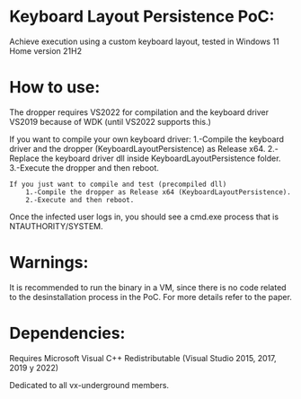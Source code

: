 # Keyboard Layout Persistence PoC:
Achieve execution using a custom keyboard layout, tested in Windows 11 Home version 21H2 

# How to use:
The dropper requires VS2022 for compilation and the keyboard driver VS2019 because of WDK (until VS2022 supports this.)

If you want to compile your own keyboard driver:
		1.-Compile the keyboard driver and the dropper (KeyboardLayoutPersistence) as Release x64.
		2.-Replace the keyboard driver dll inside KeyboardLayoutPersistence folder. 
		3.-Execute the dropper and then reboot. 
	
	If you just want to compile and test (precompiled dll)
		1.-Compile the dropper as Release x64 (KeyboardLayoutPersistence).
		2.-Execute and then reboot.
    
   Once the infected user logs in, you should see a cmd.exe process that is NTAUTHORITY/SYSTEM.
   
# Warnings:
  It is recommended to run the binary in a VM, since there is no code related to the desinstallation process in the PoC.
  For more details refer to the paper.
  
# Dependencies:
   Requires Microsoft Visual C++ Redistributable (Visual Studio 2015, 2017, 2019 y 2022)

Dedicated to all vx-underground members.

